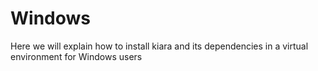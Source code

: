 # Windows

Here we will explain how to install kiara and its dependencies in a virtual environment for Windows users
